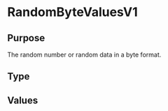 # RandomByteValuesV1

## Purpose

<!-- --8<-- [start:purpose] -->
The random number or random data in a byte format.
<!-- --8<-- [end:purpose] -->

## Type

<!-- --8<-- [start:type] -->
<div class="type" markdown>

</div>
<!-- --8<-- [end:type] -->

## Values

